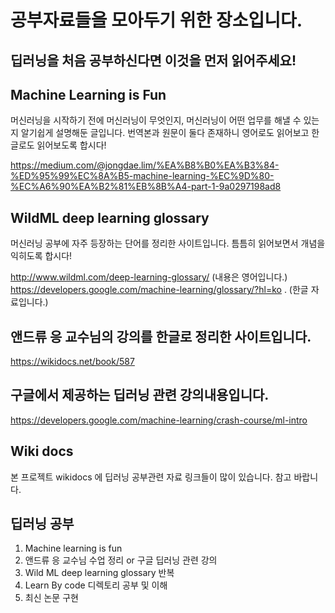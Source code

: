 # 공부자료들을 모아두기 위한 장소입니다.

## 딥러닝을 처음 공부하신다면 이것을 먼저 읽어주세요!

## Machine Learning is Fun
머신러닝을 시작하기 전에 머신러닝이 무엇인지, 머신러닝이 어떤 업무를 해낼 수 있는지 알기쉽게 설명해둔 글입니다.
번역본과 원문이 둘다 존재하니 영어로도 읽어보고 한글로도 읽어보도록 합시다!

https://medium.com/@jongdae.lim/%EA%B8%B0%EA%B3%84-%ED%95%99%EC%8A%B5-machine-learning-%EC%9D%80-%EC%A6%90%EA%B2%81%EB%8B%A4-part-1-9a0297198ad8


## WildML deep learning glossary
머신러닝 공부에 자주 등장하는 단어를 정리한 사이트입니다. 틈틈히 읽어보면서 개념을 익히도록 합시다!

http://www.wildml.com/deep-learning-glossary/   (내용은 영어입니다.)
https://developers.google.com/machine-learning/glossary/?hl=ko . (한글 자료입니다.)

## 앤드류 응 교수님의 강의를 한글로 정리한 사이트입니다.
https://wikidocs.net/book/587

## 구글에서 제공하는 딥러닝 관련 강의내용입니다.
https://developers.google.com/machine-learning/crash-course/ml-intro

## Wiki docs 
본 프로젝트 wikidocs 에 딥러닝 공부관련 자료 링크들이 많이 있습니다. 참고 바랍니다.

## 딥러닝 공부  
1. Machine learning is fun
2. 앤드류 응 교수님 수업 정리 or 구글 딥러닝 관련 강의 
3. Wild ML deep learning glossary 반복
4. Learn By code 디렉토리 공부 및 이해
5. 최신 논문 구현
